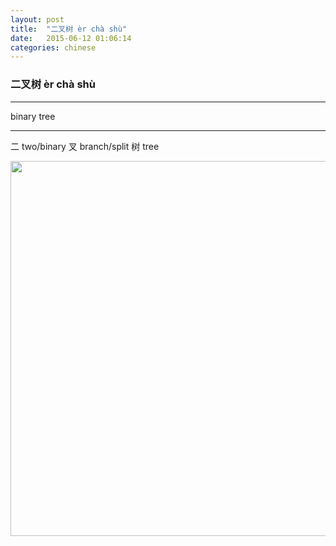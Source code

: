 ```yaml
---
layout: post
title:  "二叉树 èr chà shù"
date:   2015-06-12 01:06:14
categories: chinese
---
```

### 二叉树 èr chà shù
-----------

  binary tree

-----------

二 two/binary
叉 branch/split
树 tree
 

<img width='600' src="/wombats-learning/images/binary_tree.png"/>
